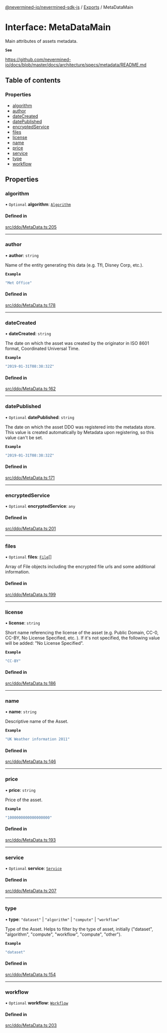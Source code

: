 [@nevermined-io/nevermined-sdk-js](../README.md) / [Exports](../modules.md) / MetaDataMain

# Interface: MetaDataMain

Main attributes of assets metadata.

**`See`**

https://github.com/nevermined-io/docs/blob/master/docs/architecture/specs/metadata/README.md

## Table of contents

### Properties

- [algorithm](MetaDataMain.md#algorithm)
- [author](MetaDataMain.md#author)
- [dateCreated](MetaDataMain.md#datecreated)
- [datePublished](MetaDataMain.md#datepublished)
- [encryptedService](MetaDataMain.md#encryptedservice)
- [files](MetaDataMain.md#files)
- [license](MetaDataMain.md#license)
- [name](MetaDataMain.md#name)
- [price](MetaDataMain.md#price)
- [service](MetaDataMain.md#service)
- [type](MetaDataMain.md#type)
- [workflow](MetaDataMain.md#workflow)

## Properties

### algorithm

• `Optional` **algorithm**: [`Algorithm`](Algorithm.md)

#### Defined in

[src/ddo/MetaData.ts:205](https://github.com/nevermined-io/sdk-js/blob/310c98f/src/ddo/MetaData.ts#L205)

___

### author

• **author**: `string`

Name of the entity generating this data (e.g. Tfl, Disney Corp, etc.).

**`Example`**

```ts
"Met Office"
```

#### Defined in

[src/ddo/MetaData.ts:178](https://github.com/nevermined-io/sdk-js/blob/310c98f/src/ddo/MetaData.ts#L178)

___

### dateCreated

• **dateCreated**: `string`

The date on which the asset was created by the originator in
ISO 8601 format, Coordinated Universal Time.

**`Example`**

```ts
"2019-01-31T08:38:32Z"
```

#### Defined in

[src/ddo/MetaData.ts:162](https://github.com/nevermined-io/sdk-js/blob/310c98f/src/ddo/MetaData.ts#L162)

___

### datePublished

• `Optional` **datePublished**: `string`

The date on which the asset DDO was registered into the metadata store.
This value is created automatically by Metadata upon registering,
so this value can't be set.

**`Example`**

```ts
"2019-01-31T08:38:32Z"
```

#### Defined in

[src/ddo/MetaData.ts:171](https://github.com/nevermined-io/sdk-js/blob/310c98f/src/ddo/MetaData.ts#L171)

___

### encryptedService

• `Optional` **encryptedService**: `any`

#### Defined in

[src/ddo/MetaData.ts:201](https://github.com/nevermined-io/sdk-js/blob/310c98f/src/ddo/MetaData.ts#L201)

___

### files

• `Optional` **files**: [`File`](File.md)[]

Array of File objects including the encrypted file urls and some additional information.

#### Defined in

[src/ddo/MetaData.ts:199](https://github.com/nevermined-io/sdk-js/blob/310c98f/src/ddo/MetaData.ts#L199)

___

### license

• **license**: `string`

Short name referencing the license of the asset (e.g. Public Domain, CC-0, CC-BY, No License Specified, etc. ).
If it's not specified, the following value will be added: "No License Specified".

**`Example`**

```ts
"CC-BY"
```

#### Defined in

[src/ddo/MetaData.ts:186](https://github.com/nevermined-io/sdk-js/blob/310c98f/src/ddo/MetaData.ts#L186)

___

### name

• **name**: `string`

Descriptive name of the Asset.

**`Example`**

```ts
"UK Weather information 2011"
```

#### Defined in

[src/ddo/MetaData.ts:146](https://github.com/nevermined-io/sdk-js/blob/310c98f/src/ddo/MetaData.ts#L146)

___

### price

• **price**: `string`

Price of the asset.

**`Example`**

```ts
"1000000000000000000"
```

#### Defined in

[src/ddo/MetaData.ts:193](https://github.com/nevermined-io/sdk-js/blob/310c98f/src/ddo/MetaData.ts#L193)

___

### service

• `Optional` **service**: [`Service`](Service.md)

#### Defined in

[src/ddo/MetaData.ts:207](https://github.com/nevermined-io/sdk-js/blob/310c98f/src/ddo/MetaData.ts#L207)

___

### type

• **type**: ``"dataset"`` \| ``"algorithm"`` \| ``"compute"`` \| ``"workflow"``

Type of the Asset. Helps to filter by the type of asset,
initially ("dataset", "algorithm", "compute", "workflow", "compute", "other").

**`Example`**

```ts
"dataset"
```

#### Defined in

[src/ddo/MetaData.ts:154](https://github.com/nevermined-io/sdk-js/blob/310c98f/src/ddo/MetaData.ts#L154)

___

### workflow

• `Optional` **workflow**: [`Workflow`](Workflow.md)

#### Defined in

[src/ddo/MetaData.ts:203](https://github.com/nevermined-io/sdk-js/blob/310c98f/src/ddo/MetaData.ts#L203)
